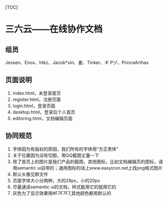 [TOC]

# 三六云——在线协作文档

## 组员

Jessen、Enox、htkz、Jacob*xin、姜、Tinker、ギ Pヅ、PrinceArthas

## 页面说明

1. index.html，未登录首页
2. register.html，注册页面
3. login.html，登录页面
4. desktop.html，登录后个人首页
5. editoring.html，文档编辑页面

## 协同规范

1. 字体因为有版权的原因，我们所有的字体用“方正黑体”
2. 关于位置因为没有切图，用QQ截图丈量一下
3. 除了首页上的图片是我们产品的截图，其他图标，比如文档编辑页的图标，请用semantic ui自带的；通用图标的话上www.easyicon.net上找png格式图片
4. 默认头像见群文件
5. 页面字体大小分两种，大的28px，小的20px
6. 尽量通读sementic ui的文档，样式能用它的就用它的
7. 灰色为了显示效果用#F7F7F7,其他颜色都用默认的